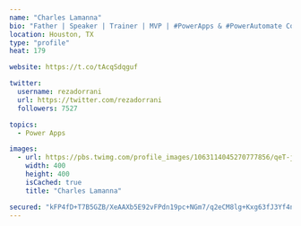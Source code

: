 ```yaml
---
name: "Charles Lamanna"
bio: "Father | Speaker | Trainer | MVP | #PowerApps & #PowerAutomate Community Super User | YouTuber Right-pointing triangle http://youtube.com/c/rezadorrani | Learn - Share - Clockwise rightwards and leftwards open circle arrows"
location: Houston, TX
type: "profile"
heat: 179

website: https://t.co/tAcqSdqguf

twitter:
  username: rezadorrani
  url: https://twitter.com/rezadorrani
  followers: 7527

topics:
  - Power Apps

images:
  - url: https://pbs.twimg.com/profile_images/1063114045270777856/qeT-jpWr_400x400.jpg
    width: 400
    height: 400
    isCached: true
    title: "Charles Lamanna"

secured: "kFP4fD+T7B5GZB/XeAAXb5E92vFPdn19pc+NGm7/q2eCM8lg+Kxg63fJ3Yf4nuTA2UrHrc4jrvRHrO5JDLZDcQwswtvXR/Sj47xUHjwIIvDveE9E3cNRtGmFbFOH0GgI8+IOsA6BvioDus/qHP5WR1itawvA7K6koHYrd+lZvzH008wAEeEqyJ7kKPTEyK7AF/IrTYmv10MO6vCb5o7/7EcvizMkHKyyoq09Zc0Q/hxRjl94I6HFbZXr1gl1YLdyWnbZLh8G3Gle+kOENVdSl5N8X8MZ0o0pv1dxPuJZC2l0KfD8gV+mZXFO6fOUAMy03ZgjgFtcqph/lNLNo0Ij2QTF5UWPizhZQq5NynYohgoZjvr8NHzMbHf11wQCQqDZedZWelQkJGIUw6Aw28fGby3KWsOWNpRggTpHhsbD5vk=;XqTX4MHqh5puuiW91AZMoQ=="
---
```


